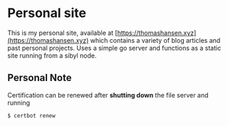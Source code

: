 # Personal site

This is my personal site, available at [https://thomashansen.xyz](https://thomashansen.xyz) which contains a variety of blog articles and past personal projects. Uses a simple go server and functions as a static site running from a sibyl node.

## Personal Note

Certification can be renewed after **shutting down** the file server and running

```
$ certbot renew
```
